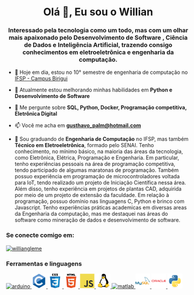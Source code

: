 <h1 align="center">Olá 👋, Eu sou o Willian</h1>
<h3 align="center">Interessado pela tecnologia como um todo, mas com um olhar mais apaixonado pelo Desenvolvimento de Software , Ciência de Dados e Inteligência Artificial, trazendo consigo conhecimentos em eletroeletrônica e engenharia da computação.</h3>

- 🔭 Hoje em dia, estou no 10° semestre de engenharia de computação no [IFSP - Campus Birigui](https://bri.ifsp.edu.br/)

- 🌱 Atualmente estou melhorando minhas habilidades em **Python e Desenvolvimento de Software**

- 💬 Me pergunte sobre **SQL, Python, Docker, Programação competitiva, Eletrônica Digital**

- 📫 Você me acha em **gusthavo_palm@hotmail.com**
  
- 📄 Sou  graduando de **Engenharia de Computação** no IFSP, mas também **Técnico em Eletroeletrônica**, formado pelo SENAI. Tenho conhecimento, no mínimo básico, na maioria das áreas da tecnologia, como Eletrônica, Elétrica, Programação e Engenharia. Em particular, tenho experiências pessoais na área de programação competitiva, tendo participado de algumas maratonas de programação. Também possuo experiência em programação de microcontroladores voltada para IoT, tendo realizado um projeto de Iniciação Científica nessa área. Além disso, tenho experiência em projetos de plantas CAD, adquirida por meio de um projeto de extensão da faculdade. Em relação à programação, possuo domínio nas linguagens C, Python e brinco com Javascript. Tenho experiências práticas academicas em diversas areas da Engenharia da computação, mas me destaquei nas áreas do software como mineração de dados e desenvolvimento de software.


<h3 align="left">Se conecte comigo em:</h3>
<p align="left">
<a href="https://linkedin.com/in/williangleme" target="blank"><img align="center" src="https://raw.githubusercontent.com/rahuldkjain/github-profile-readme-generator/master/src/images/icons/Social/linked-in-alt.svg" alt="williangleme" height="30" width="40" /></a>
</p>

<h3 align="left">Ferramentas e linguagens</h3>
<p align="left"> <a href="https://www.arduino.cc/" target="_blank" rel="noreferrer"> <img src="https://cdn.worldvectorlogo.com/logos/arduino-1.svg" alt="arduino" width="40" height="40"/> </a> <a href="https://www.cprogramming.com/" target="_blank" rel="noreferrer"> <img src="https://raw.githubusercontent.com/devicons/devicon/master/icons/c/c-original.svg" alt="c" width="40" height="40"/> </a> <a href="https://www.w3schools.com/css/" target="_blank" rel="noreferrer"> <img src="https://raw.githubusercontent.com/devicons/devicon/master/icons/css3/css3-original-wordmark.svg" alt="css3" width="40" height="40"/> </a> <a href="https://www.w3.org/html/" target="_blank" rel="noreferrer"> <img src="https://raw.githubusercontent.com/devicons/devicon/master/icons/html5/html5-original-wordmark.svg" alt="html5" width="40" height="40"/> </a> <a href="https://developer.mozilla.org/en-US/docs/Web/JavaScript" target="_blank" rel="noreferrer"> <img src="https://raw.githubusercontent.com/devicons/devicon/master/icons/javascript/javascript-original.svg" alt="javascript" width="40" height="40"/> </a> <a href="https://www.linux.org/" target="_blank" rel="noreferrer"> <img src="https://raw.githubusercontent.com/devicons/devicon/master/icons/linux/linux-original.svg" alt="linux" width="40" height="40"/> </a> <a href="https://www.mathworks.com/" target="_blank" rel="noreferrer"> <img src="https://upload.wikimedia.org/wikipedia/commons/2/21/Matlab_Logo.png" alt="matlab" width="40" height="40"/> </
a> <a href="https://www.mysql.com/" target="_blank" rel="noreferrer"> <img src="https://raw.githubusercontent.com/devicons/devicon/master/icons/mysql/mysql-original-wordmark.svg" alt="mysql" width="40" height="40"/> </a> <a href="https://www.oracle.com/" target="_blank" rel="noreferrer"> <img src="https://raw.githubusercontent.com/devicons/devicon/master/icons/oracle/oracle-original.svg" alt="oracle" width="40" height="40"/> </a> <a href="https://www.python.org" target="_blank" rel="noreferrer"> <img src="https://raw.githubusercontent.com/devicons/devicon/master/icons/python/python-original.svg" alt="python" width="40" height="40"/> </a> </p>
